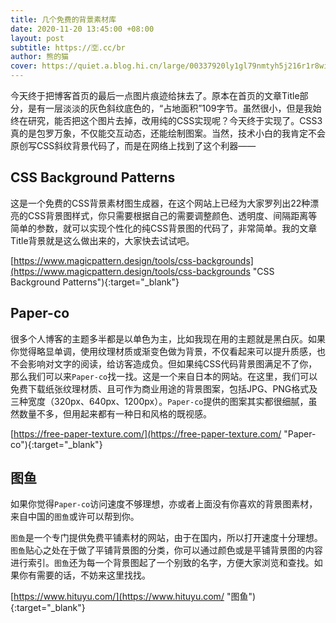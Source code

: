 ```yaml
---
title: 几个免费的背景素材库
date: 2020-11-20 13:45:00 +08:00
layout: post
subtitle: https://🈳.cc/br
author: 熊的猫
cover: https://quiet.a.blog.hi.cn/large/00337920ly1gl79nmtyh5j216r1r8wii.jpg
---
```


今天终于把博客首页的最后一点图片痕迹给抹去了。原本在首页的文章Title部分，是有一层淡淡的灰色斜纹底色的，“占地面积”109字节。虽然很小，但是我始终在研究，能否把这个图片去掉，改用纯的CSS实现呢？今天终于实现了。CSS3真的是包罗万象，不仅能交互动态，还能绘制图案。当然，技术小白的我肯定不会原创写CSS斜纹背景代码了，而是在网络上找到了这个利器——

## CSS Background Patterns

这是一个免费的CSS背景素材图生成器，在这个网站上已经为大家罗列出22种漂亮的CSS背景图样式，你只需要根据自己的需要调整颜色、透明度、间隔距离等简单的参数，就可以实现个性化的纯CSS背景图的代码了，非常简单。我的文章Title背景就是这么做出来的，大家快去试试吧。

[https://www.magicpattern.design/tools/css-backgrounds](https://www.magicpattern.design/tools/css-backgrounds "CSS Background Patterns"){:target="_blank"}

## Paper-co

很多个人博客的主题多半都是以单色为主，比如我现在用的主题就是黑白灰。如果你觉得略显单调，使用纹理材质或渐变色做为背景，不仅看起来可以提升质感，也不会影响对文字的阅读，给访客造成负。但如果纯CSS代码背景图满足不了你，那么我们可以来`Paper-co`找一找。这是一个来自日本的网站。在这里，我们可以免费下载纸张纹理材质、且可作为商业用途的背景图案，包括JPG、PNG格式及三种宽度（320px、640px、1200px）。`Paper-co`提供的图案其实都很细腻，虽然数量不多，但用起来都有一种日和风格的既视感。

[https://free-paper-texture.com/](https://free-paper-texture.com/ "Paper-co"){:target="_blank"}

## 图鱼

如果你觉得`Paper-co`访问速度不够理想，亦或者上面没有你喜欢的背景图素材，来自中国的`图鱼`或许可以帮到你。

`图鱼`是一个专门提供免费平铺素材的网站，由于在国内，所以打开速度十分理想。`图鱼`贴心之处在于做了平铺背景图的分类，你可以通过颜色或是平铺背景图的内容进行索引。`图鱼`还为每一个背景图起了一个别致的名字，方便大家浏览和查找。如果你有需要的话，不妨来这里找找。

[https://www.hituyu.com/](https://www.hituyu.com/ "图鱼"){:target="_blank"}